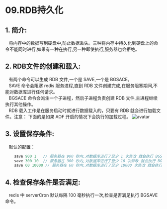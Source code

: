 # 09.RDB持久化

## 1. 简介:

   将内存中的数据写到硬盘中,防止数据丢失。三种将内存中持久化到硬盘上的命令不能同时进行,如果有一种在执行,另一种即使执行,服务器也会拒绝。

## 2.  RDB文件的创建和载入:

   有两个命令可以生成 RDB 文件,一个是 SAVE,一个是 BGSACE。  
   SAVE 命令会阻塞 redis 服务进程,直到 RDB 文件创建完成,在服务阻塞期间,不能对数据库进行任何请求。  
   BGSACE 命令会派生一个子进程，然后子进程负责创建 RDB 文件,主进程继续执行其他操作。  
   RDB 载入工作是在服务启动时就进行数据载入的，只要有 RDB 就会进行加载文件。注意： 下面的是如果 AOF 开启的情况下会执行的加载过程。 ![avatar](../../.gitbook/assets/aof-he-rdb-jia-zai-guo-cheng.jpg)

## 3.  设置保存条件:

   默认的配置：

```java
    save 900 1   // 服务器在 900 秒内,对数据库进行了至少 1 次修改 就会执行 BGSAVE 
    save 300 10  // 服务器在 300 秒内,对数据库进行了至少 10 次修改 就会执行 BGSAVE 
    save 60 10000 // 服务器在 60 秒内,对数据库进行了至少 10000 次修改 就会执行 BGSAVE
```

## 4.  检查保存条件是否满足:

   redis 中 serverCron 默认每隔 100 毫秒执行一次,检查是否满足执行 BGSAVE 命令。

